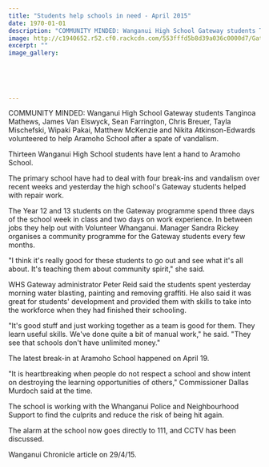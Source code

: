 ```yaml
---
title: "Students help schools in need - April 2015"
date: 1970-01-01
description: "COMMUNITY MINDED: Wanganui High School Gateway students Tanginoa Mathews, James Van Elswyck, Sean Farrington, Chris Breuer, Tayla Mischefski, Wipaki Pakai, Matthew McKenzie and Nikita Atkinson-Edwards"
image: http://c1940652.r52.cf0.rackcdn.com/553fffd5b8d39a036c0000d7/Gateway-students-help-Aramoho-school-29.4.15..jpg
excerpt: ""
image_gallery:
    
    
    
    
    
---
```


<p><span>COMMUNITY MINDED: Wanganui High School Gateway students Tanginoa Mathews, James Van Elswyck, Sean Farrington, Chris Breuer, Tayla Mischefski, Wipaki Pakai, Matthew McKenzie and Nikita Atkinson-Edwards volunteered to help Aramoho School after a spate of vandalism.</span></p>
<p>Thirteen Wanganui High School students have lent a hand to Aramoho School.</p>
<p>The primary school have had to deal with four break-ins and vandalism over recent weeks and yesterday the high school's Gateway students helped with repair work.</p>
<p>The Year 12 and 13 students on the Gateway programme spend three days of the school week in class and two days on work experience. In between jobs they help out with Volunteer Whanganui. Manager Sandra Rickey organises a community programme for the Gateway students every few months.</p>
<p>"I think it's really good for these students to go out and see what it's all about. It's teaching them about community spirit," she said.</p>
<p>WHS Gateway administrator Peter Reid said the students spent yesterday morning water blasting, painting and removing graffiti. He also said it was great for students' development and provided them with skills to take into the workforce when they had finished their schooling.</p>
<p>"It's good stuff and just working together as a team is good for them. They learn useful skills. We've done quite a bit of manual work," he said. "They see that schools don't have unlimited money."</p>
<p>The latest break-in at Aramoho School happened on April 19.</p>
<p>"It is heartbreaking when people do not respect a school and show intent on destroying the learning opportunities of others," Commissioner Dallas Murdoch said at the time.</p>
<p>The school is working with the Whanganui Police and Neighbourhood Support to find the culprits and reduce the risk of being hit again.</p>
<p>The alarm at the school now goes directly to 111, and CCTV has been discussed.</p>
<p>Wanganui Chronicle article on 29/4/15.</p>

